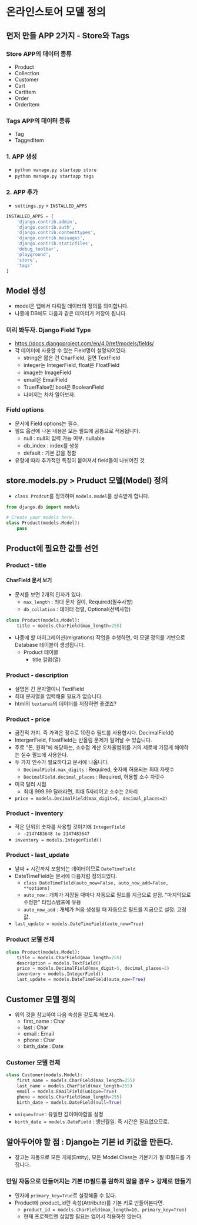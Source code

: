 # 온라인스토어 모델 정의
## 먼저 만들 APP 2가지 -  Store와 Tags
### Store APP의 데이터 종류
- Product
- Collection
- Customer
- Cart
- CartItem
- Order
- OrderItem

### Tags APP의 데이터 종류
- Tag
- TaggedItem

### 1. APP 생성
- `python manage.py startapp store`
- `python manage.py startapp tags`

### 2. APP 추가
- `settings.py` > `INSTALLED_APPS`
```python
INSTALLED_APPS = [
    'django.contrib.admin',
    'django.contrib.auth',
    'django.contrib.contenttypes',
    'django.contrib.messages',
    'django.contrib.staticfiles',
    'debug_toolbar',
    'playground',
    'store',
    'tags'
]
```

## Model 생성
- model은 앱에서 다뤄질 데이터의 정의를 의미합니다.
- 나중에 DB에도 다음과 같은 데이터가 저장이 됩니다.

### 미리 봐두자. Django Field Type
- https://docs.djangoproject.com/en/4.0/ref/models/fields/
- 각 데이터에 사용할 수 있는 Field명이 설명되어있다.
    - string은 짧은 건 CharField, 길면 TextField
    - integer는 IntegerField, float은 FloatField
    - image는 ImageField
    - email은 EmailField
    - True/False인 bool은 BooleanField
    - 나머지는 차차 알아보자.

### Field options
- 문서에 Field options는 필수. 
- 필드 옵션에 나온 내용은 모든 필드에 공통으로 적용됩니다.
    - null : null의 입력 가능 여부. nullable
    - db_index : index를 생성
    - default : 기본 값을 정함
- 유형에 따라 추가적인 특징이 붙여져서 field들이 나뉘어진 것


## store.models.py > Pruduct 모델(Model) 정의
- `class Prodcut`를 정의하며 `models.model`를 상속받게 합니다.
```python
from django.db import models

# Create your models here.
class Product(models.Model):
    pass
```

## Product에 필요한 값들 선언
### Product - title
#### CharField 문서 보기
- 문서를 보면 2개의 인자가 있다.
    - `max_length` : 최대 문자 길이, Required(필수사항)
    - `db_collation` : 데이터 정렬, Optional(선택사항)

```python
class Product(models.Model):
    title = models.CharField(max_length=255) 
```
- 나중에 할 마이그레이션(migrations) 작업을 수행하면, 이 모델 정의를 기반으로 Database 테이블이 생성됩니다.
    - Product 테이블
        - title 컬럼(열)  

### Product - description
- 설명은 긴 문자열이니 TextField
- 최대 문자열을 입력해줄 필요가 없습니다.
- html의 `textarea`의 데이터를 저장하면 좋겠죠? 

### Product - price
- 금전적 가치. 즉 가격은 정수로 10진수 필드를 사용합시다. DecimalField()
- IntergerField, FloatField는 반올림 문제가 일어날 수 있습니다.
- 주로 "돈, 원화"에 해당하는, 소수점 계산 오차율범위를 거의 제로에 가깝게 해야하는 실수 필드에 사용한다.
- 두 가지 인수가 필요하다고 문서에 나옵니다.
    - `DecimalField.max_digits` : Required, 숫자에 허용되는 최대 자릿수
    - `DecimalField.decimal_places` : Required, 허용할 소수 자릿수
- 미국 달러 시점
    - 최대 999.99 달러라면, 최대 5자리이고 소수는 2자리
- `price = models.DecimalField(max_digit=5, decimal_places=2)`

### Product - inventory
- 작은 단위의 숫자를 사용할 것이기에 `IntegerField`
    - `-2147483648 to 2147483647`
- `inventory = models.IntegerField()`

### Product - last_update
- 날짜 + 시간까지 포함되는 데이터이므로 `DateTimeField`
- DateTimeField는 문서에 다음처럼 정의되있다.
    - `class DateTimeField(auto_now=False, auto_now_add=False, **options)`
    - `auto_now` : 개체가 저장될 때마다 자동으로 필드를 지금으로 설정. "마지막으로 수정한" 타임스탬프에 유용
    - `auto_now_add` : 개체가 처음 생성될 때 자동으로 필드를 지금으로 설정. 고정값.
- `last_update = models.DateTimeField(auto_now=True)`

### Product 모델 전체
```python
class Product(models.Model):
    title = models.CharField(max_length=255) 
    description = models.TextField()
    price = models.DecimalField(max_digit=5, decimal_places=2)
    inventory = models.IntegerField()
    last_update = models.DateTimeField(auto_now=True)
```

## Customer 모델 정의
- 위의 것을 참고하여 다음 속성을 같도록 해보자.
    - first_name : Char
    - last : Char
    - email : Email
    - phone : Char
    - birth_date : Date

### Customer 모델 전체
```python
class Customer(models.Model):
    first_name = models.CharField(max_length=255)
    last_name = models.CharField(max_length=255)
    email = models.EmailField(unique=True)
    phone = models.CharField(max_length=255)
    birth_date = models.DateField(null=True)
```
- `unique=True` : 유일한 값이여야함을 설정
- `birth_date = models.DateField` : 생년월일. 즉 시간은 필요없으므로.


## 알아두어야 할 점 : Django는 기본 id 키값을 만든다.
- 장고는 자동으로 모든 개체(Entity), 모든 Model Class는 기본키가 될 ID필드를 가집니다.

### 만일 자동으로 만들어지는 기본 ID필드를 원하지 않을 경우 > 강제로 만들기
- 인자에 `primary_key=True`로 설정해줄 수 있다.
- Product에 product_id란 속성(Attribute)를 기본 키로 만들어본다면.
    - `product_id = models.CharField(max_length=10, primary_key=True)`
    - 현재 프로젝트엔 삽입할 필요는 없어서 적용하진 않는다.
